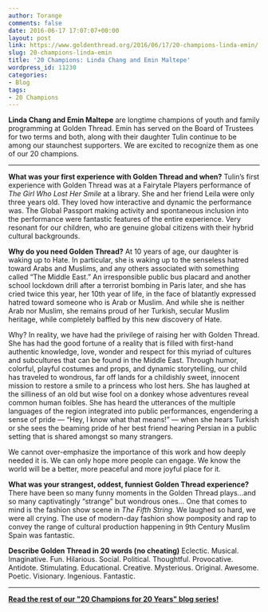 ```yaml
---
author: Torange
comments: false
date: 2016-06-17 17:07:07+00:00
layout: post
link: https://www.goldenthread.org/2016/06/17/20-champions-linda-emin/
slug: 20-champions-linda-emin
title: '20 Champions: Linda Chang and Emin Maltepe'
wordpress_id: 11230
categories:
- Blog
tags:
- 20 Champions
---
```


**Linda Chang and Emin Maltepe** are longtime champions of youth and family programming at Golden Thread. Emin has served on the Board of Trustees for two terms and both, along with their daughter Tulin continue to be among our staunchest supporters. We are excited to recognize them as one of our 20 champions.
<!-- more -->



* * *



**What was your first experience with Golden Thread and when?**
Tulin’s first experience with Golden Thread was at a Fairytale Players performance of _The Girl Who Lost Her Smile_ at a library. She and her friend Leila were only three years old. They loved how interactive and dynamic the performance was. The Global Passport making activity and spontaneous inclusion into the performance were fantastic features of the entire experience. Very resonant for our children, who are genuine global citizens with their hybrid cultural backgrounds.

**Why do you need Golden Thread?**
At 10 years of age, our daughter is waking up to Hate. In particular, she is waking up to the senseless hatred toward Arabs and Muslims, and any others associated with something called “The Middle East.” An irresponsible public bus placard and another school lockdown drill after a terrorist bombing in Paris later, and she has cried twice this year, her 10th year of life, in the face of blatantly expressed hatred toward someone who is Arab or Muslim. And while she is neither Arab nor Muslim, she remains proud of her Turkish, secular Muslim heritage, while completely baffled by this new discovery of Hate.

Why? In reality, we have had the privilege of raising her with Golden Thread. She has had the good fortune of a reality that is filled with first-hand authentic knowledge, love, wonder and respect for this myriad of cultures and subcultures that can be found in the Middle East. Through humor, colorful, playful costumes and props, and dynamic storytelling, our child has traveled to wondrous, far off lands for a childishly sweet, innocent mission to restore a smile to a princess who lost hers. She has laughed at the silliness of an old but wise fool on a donkey whose adventures reveal common human foibles. She has heard the utterances of the multiple languages of the region integrated into public performances, engendering a sense of pride — “Hey, I know what that means!” — when she hears Turkish or she sees the beaming pride of her best friend hearing Persian in a public setting that is shared amongst so many strangers.

We cannot over-emphasize the importance of this work and how deeply needed it is. We can only hope more people can engage. We know the world will be a better, more peaceful and more joyful place for it.

**What was your strangest, oddest, funniest Golden Thread experience?**
There have been so many funny moments in the Golden Thread plays...and so many captivatingly “strange” but wondrous ones… One that comes to mind is the fashion show scene in _The Fifth String_. We laughed so hard, we were all crying. The use of modern-day fashion show pomposity and rap to convey the range of cultural production happening in 9th Century Muslim Spain was fantastic.

**Describe Golden Thread in 20 words (no cheating)**
Eclectic. Musical. Imaginative. Fun. Hilarious. Social. Political. Thoughtful. Provocative. Antidote. Stimulating. Educational. Creative. Mysterious. Original. Awesome. Poetic. Visionary. Ingenious. Fantastic.



* * *


  

**[Read the rest of our "20 Champions for 20 Years" blog series!](https://www.goldenthread.org/20-champions/)**
  


